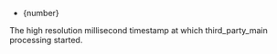 <!-- YAML
added: v8.5.0
-->

* {number}

The high resolution millisecond timestamp at which third_party_main processing
started.

